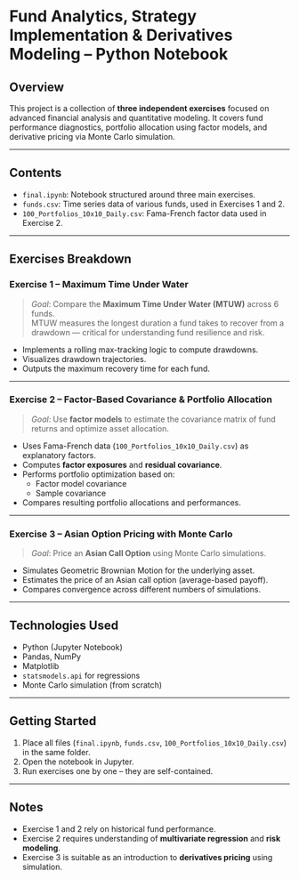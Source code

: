 # Fund Analytics, Strategy Implementation & Derivatives Modeling – Python Notebook

## Overview

This project is a collection of **three independent exercises** focused on advanced financial analysis and quantitative modeling. It covers fund performance diagnostics, portfolio allocation using factor models, and derivative pricing via Monte Carlo simulation.

---

## Contents

- `final.ipynb`: Notebook structured around three main exercises.
- `funds.csv`: Time series data of various funds, used in Exercises 1 and 2.
- `100_Portfolios_10x10_Daily.csv`: Fama-French factor data used in Exercise 2.

---

## Exercises Breakdown

### **Exercise 1 – Maximum Time Under Water**
> *Goal*: Compare the **Maximum Time Under Water (MTUW)** across 6 funds.  
> MTUW measures the longest duration a fund takes to recover from a drawdown — critical for understanding fund resilience and risk.

- Implements a rolling max-tracking logic to compute drawdowns.
- Visualizes drawdown trajectories.
- Outputs the maximum recovery time for each fund.

---

### **Exercise 2 – Factor-Based Covariance & Portfolio Allocation**
> *Goal*: Use **factor models** to estimate the covariance matrix of fund returns and optimize asset allocation.

- Uses Fama-French data (`100_Portfolios_10x10_Daily.csv`) as explanatory factors.
- Computes **factor exposures** and **residual covariance**.
- Performs portfolio optimization based on:
  - Factor model covariance
  - Sample covariance
- Compares resulting portfolio allocations and performances.

---

### **Exercise 3 – Asian Option Pricing with Monte Carlo**
> *Goal*: Price an **Asian Call Option** using Monte Carlo simulations.

- Simulates Geometric Brownian Motion for the underlying asset.
- Estimates the price of an Asian call option (average-based payoff).
- Compares convergence across different numbers of simulations.

---

## Technologies Used

- Python (Jupyter Notebook)
- Pandas, NumPy
- Matplotlib
- `statsmodels.api` for regressions
- Monte Carlo simulation (from scratch)

---

## Getting Started

1. Place all files (`final.ipynb`, `funds.csv`, `100_Portfolios_10x10_Daily.csv`) in the same folder.
2. Open the notebook in Jupyter.
3. Run exercises one by one – they are self-contained.

---

## Notes

- Exercise 1 and 2 rely on historical fund performance.
- Exercise 2 requires understanding of **multivariate regression** and **risk modeling**.
- Exercise 3 is suitable as an introduction to **derivatives pricing** using simulation.